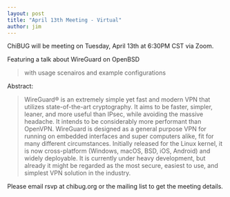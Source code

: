 ```yaml
---
layout: post
title: "April 13th Meeting - Virtual"
author: jim
---
```

ChiBUG will be meeting on Tuesday, April 13th at 6:30PM CST via Zoom.

Featuring a talk about WireGuard on OpenBSD

> with usage scenairos and example configurations

Abstract:

> WireGuard® is an extremely simple yet fast and modern VPN that utilizes state-of-the-art cryptography. It aims to be faster, simpler, leaner, and more useful than IPsec, while avoiding the massive headache. It intends to be considerably more performant than OpenVPN. WireGuard is designed as a general purpose VPN for running on embedded interfaces and super computers alike, fit for many different circumstances. Initially released for the Linux kernel, it is now cross-platform (Windows, macOS, BSD, iOS, Android) and widely deployable. It is currently under heavy development, but already it might be regarded as the most secure, easiest to use, and simplest VPN solution in the industry.

Please email rsvp at chibug.org or the mailing list to get the meeting details. 